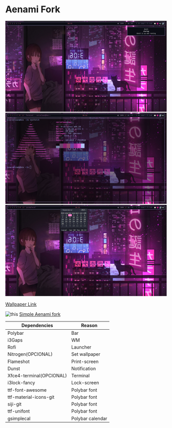 # Aenami Fork
![Magic?](https://raw.githubusercontent.com/arikushimo/Aenami/master/prints/2021-02-02_16-12.png)
![Magic2.0](https://raw.githubusercontent.com/arikushimo/Aenami/master/prints/2021-02-02_16-13.png)
![Magic](https://raw.githubusercontent.com/arikushimo/Aenami/master/prints/2021-02-02_16-13_1.png)

[Wallpaper Link](https://i.imgur.com/qxf4BrO.jpg)

![this](https://img.shields.io/badge/Only-Fork-violet)
[Simple Aenami fork](https://github.com/joshuah345/linux-dotfiles/tree/master/Aenami/)

| Dependencies | Reason |
| ------ | ------ |
| Polybar | Bar |
| i3Gaps | WM |
| Rofi | Launcher |
| Nitrogen(OPCIONAL) | Set wallpaper|
| Flameshot| Print-screen|
| Dunst|Notification |   
| Xfce4-terminal(OPCIONAL)  | Terminal  |
| i3lock-fancy | Lock-screen |
| ttf-font-awesome | Polybar font |
| ttf-material-icons-git | Polybar font |
| siji-git |Polybar font
| ttf-unifont | Polybar font
| gsimplecal | Polybar calendar

